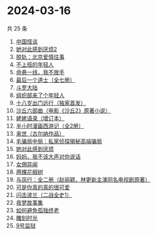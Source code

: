 # 2024-03-16

共 25 条

<!-- BEGIN WEREAD -->
<!-- 最后更新时间 2024-03-16 23:01:09 +0800 -->
1. [中国怪谈](https://weread.qq.com/web/bookDetail/8c132e40813ab89c4g011749)
1. [她对此感到厌烦2](https://weread.qq.com/web/bookDetail/c7732910813ab89d4g0178fc)
1. [脱轨：北京爱情往事](https://weread.qq.com/web/bookDetail/e43329a0813ab89d6g014c1f)
1. [不上班的年轻人](https://weread.qq.com/web/bookDetail/15332be0813ab869eg01463b)
1. [命悬一线，我不放手](https://weread.qq.com/web/bookDetail/0fa32270813ab89dbg011d04)
1. [最后一个道士（全七册）](https://weread.qq.com/web/bookDetail/1b1320507223e1791b1f1d3)
1. [斗罗大陆](https://weread.qq.com/web/bookDetail/3f832f105724353f8a62cda)
1. [组织部来了个年轻人](https://weread.qq.com/web/bookDetail/00432890813ab82d5g0124b1)
1. [十八岁出门远行（独家首发）](https://weread.qq.com/web/bookDetail/23b32ed0813ab8976g017476)
1. [沙丘六部曲（电影《沙丘2》原著小说）](https://weread.qq.com/web/bookDetail/a7b321607199d7fba7bb736)
1. [姥姥语录（增订本）](https://weread.qq.com/web/bookDetail/33f324e0813ab70d6g010a9b)
1. [半小时漫画西游记（全2册）](https://weread.qq.com/web/bookDetail/85432da0813ab89bbg014e25)
1. [来世（古尔纳作品）](https://weread.qq.com/web/bookDetail/56932ac0813ab74bdg016d51)
1. [毛骗局中局：私家侦探揭秘高端骗局](https://weread.qq.com/web/bookDetail/e4a32960813ab89c3g01927f)
1. [她对此感到厌烦](https://weread.qq.com/web/bookDetail/8f632e60813ab7dcbg015740)
1. [妈妈，我不该大声对你说话](https://weread.qq.com/web/bookDetail/b5032bf0813ab89c4g016140)
1. [女佣异闻](https://weread.qq.com/web/bookDetail/fd032c70813ab8976g013096)
1. [两棵花椒树](https://weread.qq.com/web/bookDetail/e1932f30813ab7f21g015fbb)
1. [与凤行：全二册（赵丽颖、林更新主演同名电视剧原著）](https://weread.qq.com/web/bookDetail/8a1327b055401a8a15ae90c)
1. [可是你真的真的很可爱](https://weread.qq.com/web/bookDetail/c75322b072323ea5c7580fe)
1. [闪击波兰（二战全史1）](https://weread.qq.com/web/bookDetail/b5e32c20813ab8973g01017f)
1. [夜梦故事集](https://weread.qq.com/web/bookDetail/ef032f20813ab8407g011093)
1. [如何避免孤独终老](https://weread.qq.com/web/bookDetail/43b320a0725a728143b714f)
1. [雕刻时光](https://weread.qq.com/web/bookDetail/2bc32a805ca0cc2bcbd3342)
1. [9号监狱](https://weread.qq.com/web/bookDetail/d8a32760813ab84e5g01523f)
<!-- END WEREAD -->